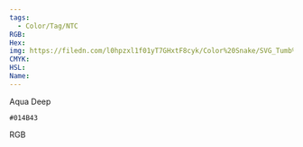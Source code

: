 ```yaml
---
tags:
  - Color/Tag/NTC
RGB:
Hex:
img: https://filedn.com/l0hpzxl1f01yT7GHxtF8cyk/Color%20Snake/SVG_Tumb%20Mass%20No%20Name/014B43.svg
CMYK:
HSL:
Name:
---
```

Aqua Deep
```palette
#014B43
```
RGB
